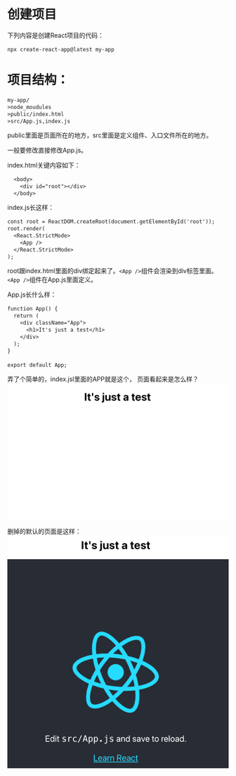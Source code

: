 # 创建项目
下列内容是创建React项目的代码：
```bash
npx create-react-app@latest my-app
```
# 项目结构：
```
my-app/
>node_moudules
>public/index.html
>src/App.js,index.js
```
public里面是页面所在的地方，src里面是定义组件、入口文件所在的地方。

一般要修改直接修改App.js。

index.html关键内容如下：
```
  <body>
    <div id="root"></div>
  </body>
```
index.js长这样：
```
const root = ReactDOM.createRoot(document.getElementById('root'));
root.render(
  <React.StrictMode>
    <App />
  </React.StrictMode>
);
```
root跟index.html里面的div绑定起来了。`<App />`组件会渲染到div标签里面。`<App />`组件在App.js里面定义。

App.js长什么样：
```
function App() {
  return (
    <div className="App">
      <h1>It's just a test</h1>
    </div>
  );
}

export default App;
```
弄了个简单的，index.jsl里面的APP就是这个，
页面看起来是怎么样？
![test](test.png)

删掉的默认的页面是这样：
![test](test2.png)